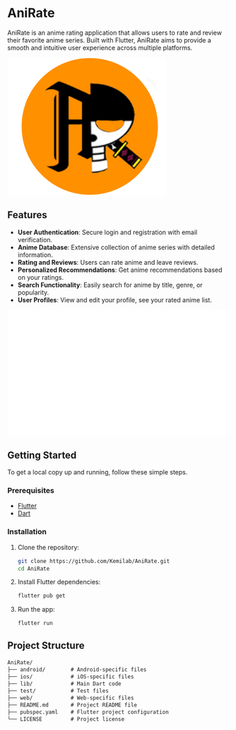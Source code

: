 # AniRate

AniRate is an anime rating application that allows users to rate and review their favorite anime series. Built with Flutter, AniRate aims to provide a smooth and intuitive user experience across multiple platforms.

![AniRate Logo](https://github.com/Kemilab/AniRate/blob/main/ani_rate/assets/logo.png)

## Features

- **User Authentication**: Secure login and registration with email verification.
- **Anime Database**: Extensive collection of anime series with detailed information.
- **Rating and Reviews**: Users can rate anime and leave reviews.
- **Personalized Recommendations**: Get anime recommendations based on your ratings.
- **Search Functionality**: Easily search for anime by title, genre, or popularity.
- **User Profiles**: View and edit your profile, see your rated anime list.

![Feature Image](https://github.com/Kemilab/AniRate/blob/main/ani_rate/assets/title.png)

## Getting Started

To get a local copy up and running, follow these simple steps.

### Prerequisites

- [Flutter](https://flutter.dev/docs/get-started/install)
- [Dart](https://dart.dev/get-dart)

### Installation

1. Clone the repository:
    ```sh
    git clone https://github.com/Kemilab/AniRate.git
    cd AniRate
    ```

2. Install Flutter dependencies:
    ```sh
    flutter pub get
    ```

3. Run the app:
    ```sh
    flutter run
    ```

## Project Structure

```plaintext
AniRate/
├── android/        # Android-specific files
├── ios/            # iOS-specific files
├── lib/            # Main Dart code
├── test/           # Test files
├── web/            # Web-specific files
├── README.md       # Project README file
├── pubspec.yaml    # Flutter project configuration
└── LICENSE         # Project license
